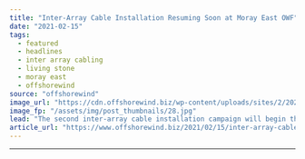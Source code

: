 ```yaml
---
title: "Inter-Array Cable Installation Resuming Soon at Moray East OWF"
date: "2021-02-15"
tags: 
  - featured
  - headlines
  - inter array cabling
  - living stone
  - moray east
  - offshorewind
source: "offshorewind"
image_url: "https://cdn.offshorewind.biz/wp-content/uploads/sites/2/2021/02/15154004/CLV-Living-Stone_DEME.jpg"
image_fp: "/assets/img/post_thumbnails/28.jpg"
lead: "The second inter-array cable installation campaign will begin this month at the Moray East"
article_url: "https://www.offshorewind.biz/2021/02/15/inter-array-cable-installation-resuming-soon-at-moray-east-owf/"
---
```


---
